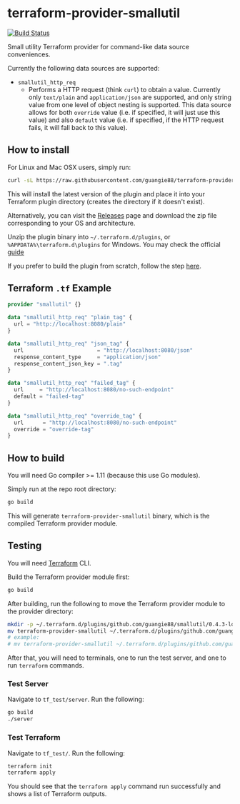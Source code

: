 # terraform-provider-smallutil

[![Build Status](https://travis-ci.org/guangie88/terraform-provider-smallutil.svg?branch=master)](https://travis-ci.org/guangie88/terraform-provider-smallutil)

Small utility Terraform provider for command-like data source conveniences.

Currently the following data sources are supported:

- `smallutil_http_req`
  - Performs a HTTP request (think `curl`) to obtain a value. Currently only
    `text/plain` and `application/json` are supported, and only string value
    from one level of object nesting is supported. This data source allows for
    both `override` value (i.e. if specified, it will just use this value) and
    also `default` value (i.e. if specified, if the HTTP request fails, it will
    fall back to this value).

## How to install

For Linux and Mac OSX users, simply run:

```bash
curl -sL https://raw.githubusercontent.com/guangie88/terraform-provider-smallutil/master/install_from_release.sh | bash
```

This will install the latest version of the plugin and place it into your
Terraform plugin directory (creates the directory if it doesn't exist).

Alternatively, you can visit the
[Releases](https://github.com/guangie88/terraform-provider-smallutil/releases)
page and download the zip file corresponding to your OS and architecture.

Unzip the plugin binary into `~/.terraform.d/plugins`, or
`%APPDATA%\terraform.d\plugins` for Windows. You may check the official
[guide](https://www.terraform.io/docs/plugins/basics.html#installing-plugins)

If you prefer to build the plugin from scratch, follow the step
[here](#how-to-build).

## Terraform `.tf` Example

```tf
provider "smallutil" {}

data "smallutil_http_req" "plain_tag" {
  url = "http://localhost:8080/plain"
}

data "smallutil_http_req" "json_tag" {
  url                       = "http://localhost:8080/json"
  response_content_type     = "application/json"
  response_content_json_key = ".tag"
}

data "smallutil_http_req" "failed_tag" {
  url     = "http://localhost:8080/no-such-endpoint"
  default = "failed-tag"
}

data "smallutil_http_req" "override_tag" {
  url      = "http://localhost:8080/no-such-endpoint"
  override = "override-tag"
}
```

## How to build

You will need Go compiler >= 1.11 (because this use Go modules).

Simply run at the repo root directory:

```bash
go build
```

This will generate `terraform-provider-smallutil` binary, which is the compiled
Terraform provider module.

## Testing

You will need [Terraform](https://www.terraform.io/) CLI.

Build the Terraform provider module first:

```bash
go build
```

After building, run the following to move the Terraform provider module to the provider directory:

```bash
mkdir -p ~/.terraform.d/plugins/github.com/guangie88/smallutil/0.4.3-localtest.1/{OS_ARCH}/
mv terraform-provider-smallutil ~/.terraform.d/plugins/github.com/guangie88/smallutil/0.4.3-localtest.1/{OS_ARCH}/
# example:
# mv terraform-provider-smallutil ~/.terraform.d/plugins/github.com/guangie88/smallutil/0.4.3-localtest.1/darwin_arm64/
```

After that, you will need to terminals, one to run the test server, and one
to run `terraform` commands.

### Test Server

Navigate to `tf_test/server`. Run the following:

```bash
go build
./server
```

### Test Terraform

Navigate to `tf_test/`. Run the following:

```bash
terraform init
terraform apply
```

You should see that the `terraform apply` command run successfully and shows
a list of Terraform outputs.
